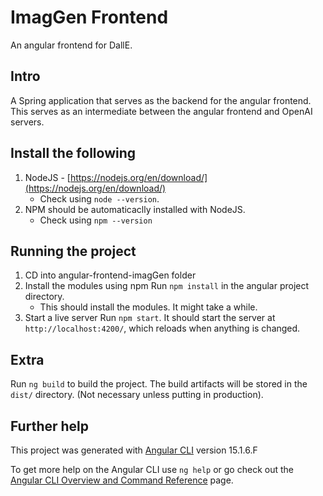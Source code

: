 # ImagGen Frontend

An angular frontend for DallE.

## Intro

A Spring application that serves as the backend for the angular frontend. This serves as an intermediate between the angular frontend and OpenAI servers.

## Install the following

1. NodeJS - [https://nodejs.org/en/download/](https://nodejs.org/en/download/)
   - Check using `node --version`.
2. NPM should be automaticaclly installed with NodeJS.
   - Check using `npm --version`

## Running the project

1. CD into angular-frontend-imagGen folder
2. Install the modules using npm
   Run `npm install` in the angular project directory.
   - This should install the modules. It might take a while.
3. Start a live server
   Run `npm start`. It should start the server at `http://localhost:4200/`, which reloads when anything is changed.

## Extra

Run `ng build` to build the project. The build artifacts will be stored in the `dist/` directory. (Not necessary unless putting in production).

## Further help

This project was generated with [Angular CLI](https://github.com/angular/angular-cli) version 15.1.6.F

To get more help on the Angular CLI use `ng help` or go check out the [Angular CLI Overview and Command Reference](https://angular.io/cli) page.
